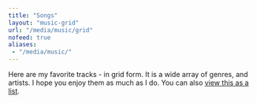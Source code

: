 ```yaml
---
title: "Songs"
layout: "music-grid"
url: "/media/music/grid"
nofeed: true
aliases:
 - "/media/music/"
---
```


Here are my favorite tracks - in grid form. It is a wide array of genres, and artists. I hope you enjoy them as much as I do. You can also [view this as a list](/media/music/).
